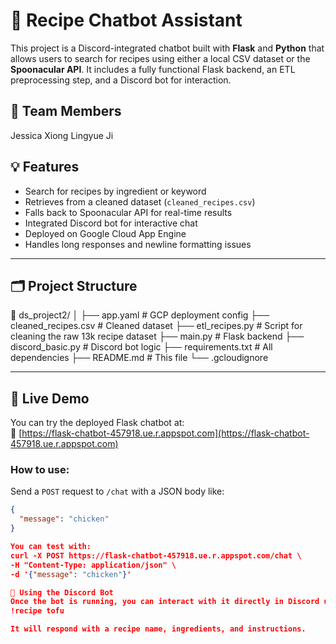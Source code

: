 # 🥘 Recipe Chatbot Assistant

This project is a Discord-integrated chatbot built with **Flask** and **Python** that allows users to search for recipes using either a local CSV dataset or the **Spoonacular API**. It includes a fully functional Flask backend, an ETL preprocessing step, and a Discord bot for interaction.

## 👥 Team Members
Jessica Xiong
Lingyue Ji

## 💡 Features

- Search for recipes by ingredient or keyword
- Retrieves from a cleaned dataset (`cleaned_recipes.csv`)
- Falls back to Spoonacular API for real-time results
- Integrated Discord bot for interactive chat
- Deployed on Google Cloud App Engine
- Handles long responses and newline formatting issues

---

## 🗂️ Project Structure

📁 ds_project2/ │ ├── app.yaml # GCP deployment config ├── cleaned_recipes.csv # Cleaned dataset ├── etl_recipes.py # Script for cleaning the raw 13k recipe dataset ├── main.py # Flask backend ├── discord_basic.py # Discord bot logic ├── requirements.txt # All dependencies ├── README.md # This file └── .gcloudignore


---

## 🧪 Live Demo

You can try the deployed Flask chatbot at:  
🔗 [https://flask-chatbot-457918.ue.r.appspot.com](https://flask-chatbot-457918.ue.r.appspot.com)

### How to use:

Send a `POST` request to `/chat` with a JSON body like:

```json
{
  "message": "chicken"
}

You can test with:
curl -X POST https://flask-chatbot-457918.ue.r.appspot.com/chat \
-H "Content-Type: application/json" \
-d '{"message": "chicken"}'

💬 Using the Discord Bot
Once the bot is running, you can interact with it directly in Discord using:
!recipe tofu

It will respond with a recipe name, ingredients, and instructions.
